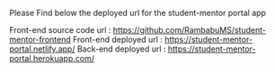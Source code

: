 Please Find below the deployed url for the student-mentor portal app

Front-end source code url : https://github.com/RambabuMS/student-mentor-frontend
Front-end deployed url : https://student-mentor-portal.netlify.app/
Back-end deployed url : https://student-mentor-portal.herokuapp.com/
